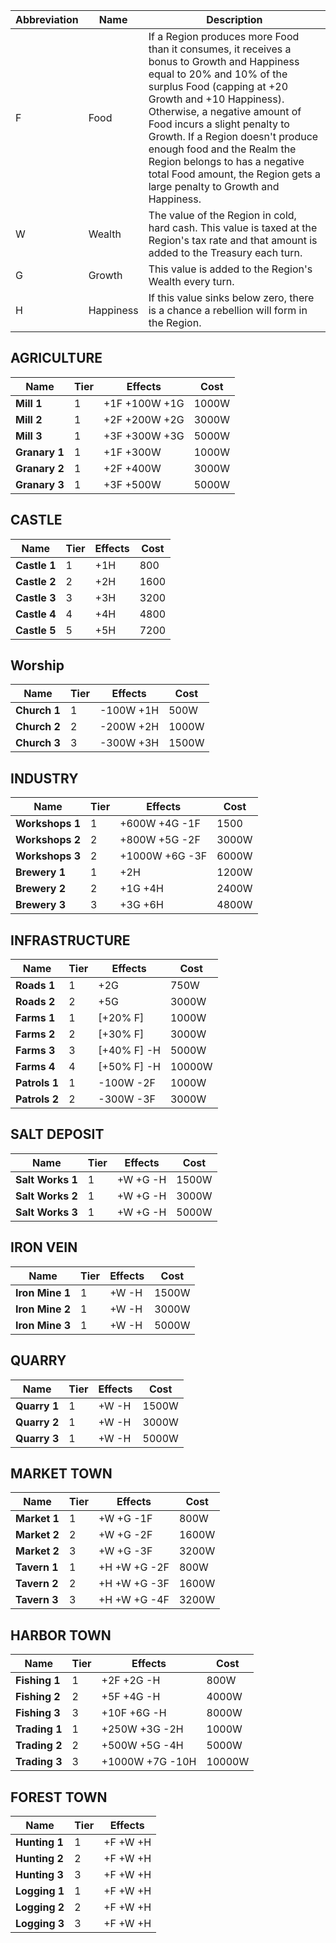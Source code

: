 Abbreviation | Name | Description
------------ | ------------ | -------------
F | Food | If a Region produces more Food than it consumes, it receives a bonus to Growth and Happiness equal to 20% and 10% of the surplus Food (capping at +20 Growth and +10 Happiness). Otherwise, a negative amount of Food incurs a slight penalty to Growth. If a Region doesn't produce enough food and the Realm the Region belongs to has a negative total Food amount, the Region gets a large penalty to Growth and Happiness.
W | Wealth | The value of the Region in cold, hard cash. This value is taxed at the Region's tax rate and that amount is added to the Treasury each turn.
G | Growth | This value is added to the Region's Wealth every turn.
H | Happiness | If this value sinks below zero, there is a chance a rebellion will form in the Region.

## AGRICULTURE

Name | Tier | Effects | Cost
------------ | ------------ | ------------- | ------------- 
**Mill 1** | 1 | +1F +100W +1G | 1000W
**Mill 2** | 1 | +2F +200W +2G | 3000W
**Mill 3** | 1 | +3F +300W +3G | 5000W
**Granary 1** | 1 | +1F +300W | 1000W
**Granary 2** | 1 | +2F +400W | 3000W
**Granary 3** | 1 | +3F +500W | 5000W

## CASTLE

Name | Tier | Effects | Cost
------------ | ------------ | ------------- | ------------- 
**Castle 1** | 1 | +1H | 800
**Castle 2** | 2 | +2H | 1600
**Castle 3** | 3 | +3H | 3200
**Castle 4** | 4 | +4H | 4800
**Castle 5** | 5 | +5H | 7200

## Worship

Name | Tier | Effects | Cost
------------ | ------------ | ------------- | ------------- 
**Church 1** | 1 | -100W +1H | 500W
**Church 2** | 2 | -200W +2H | 1000W
**Church 3** | 3 | -300W +3H | 1500W

## INDUSTRY

Name | Tier | Effects | Cost
------------ | ------------ | ------------- | ------------- 
**Workshops 1** | 1 | +600W +4G -1F | 1500
**Workshops 2** | 2 | +800W +5G -2F | 3000W
**Workshops 3** | 2 | +1000W +6G -3F | 6000W
**Brewery 1** | 1 | +2H | 1200W
**Brewery 2** | 2 | +1G +4H | 2400W
**Brewery 3** | 3 | +3G +6H | 4800W

## INFRASTRUCTURE

Name | Tier | Effects | Cost
------------ | ------------ | ------------- | ------------- 
**Roads 1** | 1 | +2G | 750W
**Roads 2** | 2 | +5G | 3000W
**Farms 1** | 1 | [+20% F] | 1000W
**Farms 2** | 2 | [+30% F] | 3000W
**Farms 3** | 3 | [+40% F] -H | 5000W
**Farms 4** | 4 | [+50% F] -H | 10000W
**Patrols 1** | 1 | -100W -2F | 1000W
**Patrols 2** | 2 | -300W -3F | 3000W

## SALT DEPOSIT

Name | Tier | Effects | Cost
------------ | ------------ | ------------- | ------------- 
**Salt Works 1** | 1 | +W +G -H | 1500W
**Salt Works 2** | 1 | +W +G -H | 3000W
**Salt Works 3** | 1 | +W +G -H | 5000W

## IRON VEIN

Name | Tier | Effects | Cost
------------ | ------------ | ------------- | ------------- 
**Iron Mine 1** | 1 | +W -H | 1500W
**Iron Mine 2** | 1 | +W -H | 3000W
**Iron Mine 3** | 1 | +W -H | 5000W

## QUARRY

Name | Tier | Effects | Cost
------------ | ------------ | ------------- | ------------- 
**Quarry 1** | 1 | +W -H | 1500W
**Quarry 2** | 1 | +W -H | 3000W
**Quarry 3** | 1 | +W -H | 5000W

## MARKET TOWN

Name | Tier | Effects | Cost
------------ | ------------ | ------------- | ------------- 
**Market 1** | 1 | +W +G -1F | 800W
**Market 2** | 2 | +W +G -2F | 1600W
**Market 2** | 3 | +W +G -3F | 3200W
**Tavern 1** | 1 | +H +W +G -2F | 800W
**Tavern 2** | 2 | +H +W +G -3F | 1600W
**Tavern 3** | 3 | +H +W +G -4F | 3200W

## HARBOR TOWN

Name | Tier | Effects | Cost
------------ | ------------ | ------------- | ------------- 
**Fishing 1** | 1 | +2F +2G -H | 800W
**Fishing 2** | 2 | +5F +4G -H | 4000W
**Fishing 3** | 3 | +10F +6G -H | 8000W
**Trading 1** | 1 | +250W +3G -2H | 1000W
**Trading 2** | 2 | +500W +5G -4H | 5000W
**Trading 3** | 3 | +1000W +7G -10H | 10000W


## FOREST TOWN

Name | Tier | Effects |
------------ | ------------ | ------------- 
**Hunting 1** | 1 | +F +W +H | 
**Hunting 2** | 2 | +F +W +H | 
**Hunting 3** | 3 | +F +W +H | 
**Logging 1** | 1 | +F +W +H | 
**Logging 2** | 2 | +F +W +H | 
**Logging 3** | 3 | +F +W +H | 
